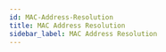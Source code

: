 ```yaml
---
id: MAC-Address-Resolution
title: MAC Address Resolution
sidebar_label: MAC Address Resolution
---
```



#
